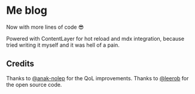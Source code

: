 # Me blog

Now with more lines of code 😎

Powered with ContentLayer for hot reload and mdx integration, because tried writing it myself and it was hell of a pain.

## Credits

Thanks to [@anak-nolep](https://github.com/anak-nolep) for the QoL improvements.
Thanks to [@leerob](https://leerob.io) for the open source code.
